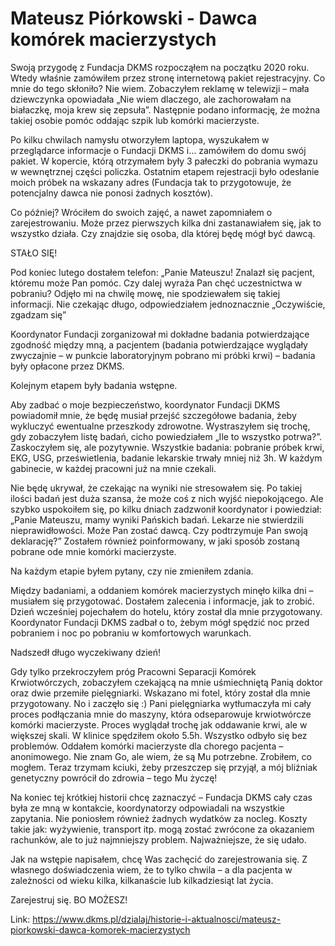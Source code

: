# Mateusz Piórkowski - Dawca komórek macierzystych

Swoją przygodę z Fundacja DKMS rozpocząłem na początku 2020 roku. Wtedy właśnie zamówiłem przez stronę internetową pakiet rejestracyjny. Co mnie do tego skłoniło? Nie wiem. Zobaczyłem reklamę w telewizji – mała dziewczynka opowiadała „Nie wiem dlaczego, ale zachorowałam na białaczkę, moja krew się zepsuła”. Następnie podano informację, że można takiej osobie pomóc oddając szpik lub komórki macierzyste. 


Po kilku chwilach namysłu otworzyłem laptopa, wyszukałem w przeglądarce informacje o Fundacji DKMS i… zamówiłem do domu swój pakiet. W kopercie, którą otrzymałem były 3 pałeczki do pobrania wymazu w wewnętrznej części policzka. Ostatnim etapem rejestracji było odesłanie moich próbek na wskazany adres (Fundacja tak to przygotowuje, że potencjalny dawca nie ponosi żadnych kosztów).


Co później? Wróciłem do swoich zajęć, a nawet zapomniałem o zarejestrowaniu. Może przez pierwszych kilka dni zastanawiałem się, jak to wszystko działa. Czy znajdzie się osoba, dla której będę mógł być dawcą.


STAŁO SIĘ! 


Pod koniec lutego dostałem telefon: „Panie Mateuszu! Znalazł się pacjent, któremu może Pan pomóc. Czy dalej wyraża Pan chęć uczestnictwa w pobraniu? Odjęło mi na chwilę mowę, nie spodziewałem się takiej informacji. Nie czekając długo, odpowiedziałem jednoznacznie „Oczywiście, zgadzam się”


Koordynator Fundacji zorganizował mi dokładne badania potwierdzające zgodność między mną, a pacjentem (badania potwierdzające wyglądały zwyczajnie – w punkcie laboratoryjnym pobrano mi próbki krwi) – badania były opłacone przez DKMS.


Kolejnym etapem były badania wstępne. 


Aby zadbać o moje bezpieczeństwo, koordynator Fundacji DKMS powiadomił mnie, że będę musiał przejść szczegółowe badania, żeby wykluczyć ewentualne przeszkody zdrowotne. Wystraszyłem się trochę, gdy zobaczyłem listę badań, cicho powiedziałem „Ile to wszystko potrwa?”. Zaskoczyłem się, ale pozytywnie. Wszystkie badania: pobranie próbek krwi, EKG, USG, prześwietlenia, badanie lekarskie trwały mniej niż 3h. W każdym gabinecie, w każdej pracowni już na mnie czekali. 


Nie będę ukrywał, że czekając na wyniki nie stresowałem się. Po takiej ilości badań jest duża szansa, że może coś z nich wyjść niepokojącego. Ale szybko uspokoiłem się, po kilku dniach zadzwonił koordynator i powiedział: „Panie Mateuszu, mamy wyniki Pańskich badań. Lekarze nie stwierdzili nieprawidłowości. Może Pan zostać dawcą. Czy podtrzymuje Pan swoją deklarację?” Zostałem również poinformowany, w jaki sposób zostaną pobrane ode mnie komórki macierzyste.


Na każdym etapie byłem pytany, czy nie zmieniłem zdania. 


Między badaniami, a oddaniem komórek macierzystych minęło kilka dni – musiałem się przygotować. Dostałem zalecenia i informacje, jak to zrobić. Dzień wcześniej pojechałem do hotelu, który został dla mnie przygotowany. Koordynator Fundacji DKMS zadbał o to, żebym mógł spędzić noc przed pobraniem i noc po pobraniu w komfortowych warunkach. 


Nadszedł długo wyczekiwany dzień!


Gdy tylko przekroczyłem próg Pracowni Separacji Komórek Krwiotwórczych, zobaczyłem czekającą na mnie uśmiechniętą Panią doktor oraz dwie przemiłe pielęgniarki. Wskazano mi fotel, który został dla mnie przygotowany. No i zaczęło się :) Pani pielęgniarka wytłumaczyła mi cały proces podłączania mnie do maszyny, która odseparowuje krwiotwórcze komórki macierzyste. Proces wyglądał trochę jak oddawanie krwi, ale w większej skali. W klinice spędziłem około 5\.5h. Wszystko odbyło się bez problemów. Oddałem komórki macierzyste dla chorego pacjenta – anonimowego. Nie znam Go, ale wiem, że są Mu potrzebne. Zrobiłem, co mogłem. Teraz trzymam kciuki, żeby przeszczep się przyjął, a mój bliźniak genetyczny powrócił do zdrowia – tego Mu życzę! 


Na koniec tej krótkiej historii chcę zaznaczyć – Fundacja DKMS cały czas była ze mną w kontakcie, koordynatorzy odpowiadali na wszystkie zapytania. Nie poniosłem również żadnych wydatków za nocleg. Koszty takie jak: wyżywienie, transport itp. mogą zostać zwrócone za okazaniem rachunków, ale to już najmniejszy problem. Najważniejsze, że się udało. 


Jak na wstępie napisałem, chcę Was zachęcić do zarejestrowania się. Z własnego doświadczenia wiem, że to tylko chwila – a dla pacjenta w zależności od wieku kilka, kilkanaście lub kilkadziesiąt lat życia.


Zarejestruj się. BO MOŻESZ!


  




Link: https://www.dkms.pl/dzialaj/historie-i-aktualnosci/mateusz-piorkowski-dawca-komorek-macierzystych
